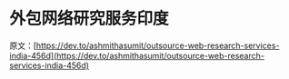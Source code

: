 # 外包网络研究服务印度

原文：[https://dev.to/ashmithasumit/outsource-web-research-services-india-456d](https://dev.to/ashmithasumit/outsource-web-research-services-india-456d)